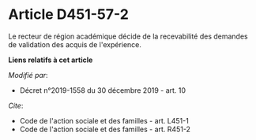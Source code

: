 # Article D451-57-2

Le recteur de région académique décide de la recevabilité des demandes de validation des acquis de l'expérience.

**Liens relatifs à cet article**

_Modifié par_:

  - Décret n°2019-1558 du 30 décembre 2019 - art. 10

_Cite_:

  - Code de l'action sociale et des familles - art. L451-1
  - Code de l'action sociale et des familles - art. R451-2
